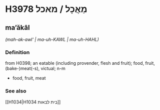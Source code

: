# H3978 מַאֲכָל / מאכל

## maʼăkâl

_(mah-ak-awl' | ma-uh-KAWL | ma-uh-HAHL)_

### Definition

from H0398; an eatable (including provender, flesh and fruit); food, fruit, (bake-)meat(-s), victual; n-m

- food, fruit, meat

### See also

[[H1034|H1034 בית לבאות]]
